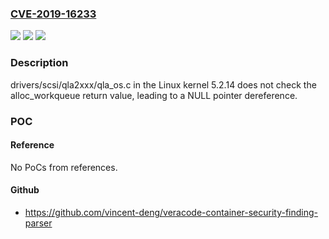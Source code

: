 ### [CVE-2019-16233](https://cve.mitre.org/cgi-bin/cvename.cgi?name=CVE-2019-16233)
![](https://img.shields.io/static/v1?label=Product&message=n%2Fa&color=blue)
![](https://img.shields.io/static/v1?label=Version&message=n%2Fa&color=blue)
![](https://img.shields.io/static/v1?label=Vulnerability&message=n%2Fa&color=brighgreen)

### Description

drivers/scsi/qla2xxx/qla_os.c in the Linux kernel 5.2.14 does not check the alloc_workqueue return value, leading to a NULL pointer dereference.

### POC

#### Reference
No PoCs from references.

#### Github
- https://github.com/vincent-deng/veracode-container-security-finding-parser

